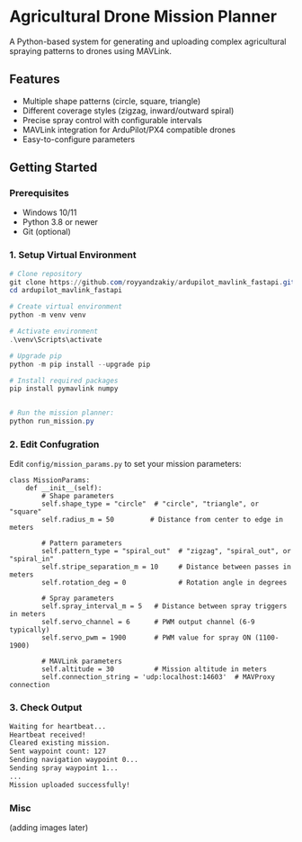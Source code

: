# Agricultural Drone Mission Planner

A Python-based system for generating and uploading complex agricultural spraying patterns to drones using MAVLink.

## Features

- Multiple shape patterns (circle, square, triangle)
- Different coverage styles (zigzag, inward/outward spiral)
- Precise spray control with configurable intervals
- MAVLink integration for ArduPilot/PX4 compatible drones
- Easy-to-configure parameters

## Getting Started

### Prerequisites

- Windows 10/11
- Python 3.8 or newer
- Git (optional)

### 1. Setup Virtual Environment

```powershell
# Clone repository
git clone https://github.com/royyandzakiy/ardupilot_mavlink_fastapi.git
cd ardupilot_mavlink_fastapi

# Create virtual environment
python -m venv venv

# Activate environment
.\venv\Scripts\activate

# Upgrade pip
python -m pip install --upgrade pip

# Install required packages
pip install pymavlink numpy


# Run the mission planner:
python run_mission.py
```

### 2. Edit Confugration
Edit `config/mission_params.py` to set your mission parameters:
```
class MissionParams:
    def __init__(self):
        # Shape parameters
        self.shape_type = "circle"  # "circle", "triangle", or "square"
        self.radius_m = 50         # Distance from center to edge in meters
        
        # Pattern parameters
        self.pattern_type = "spiral_out"  # "zigzag", "spiral_out", or "spiral_in"
        self.stripe_separation_m = 10     # Distance between passes in meters
        self.rotation_deg = 0             # Rotation angle in degrees
        
        # Spray parameters
        self.spray_interval_m = 5   # Distance between spray triggers in meters
        self.servo_channel = 6      # PWM output channel (6-9 typically)
        self.servo_pwm = 1900       # PWM value for spray ON (1100-1900)
        
        # MAVLink parameters
        self.altitude = 30          # Mission altitude in meters
        self.connection_string = 'udp:localhost:14603'  # MAVProxy connection
```

### 3. Check Output
```bash
Waiting for heartbeat...
Heartbeat received!
Cleared existing mission.
Sent waypoint count: 127
Sending navigation waypoint 0...
Sending spray waypoint 1...
...
Mission uploaded successfully!
```

### Misc
(adding images later)